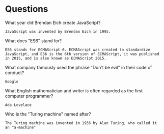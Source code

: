 # Questions

What year did Brendan Eich create JavaScript?

```
JavaScript was invented by Brendan Eich in 1995.
```

What does "ES6" stand for?

```
ES6 stands for ECMAScript 6. ECMAScript was created to standardize JavaScript, and ES6 is the 6th version of ECMAScript, it was published in 2015, and is also known as ECMAScript 2015.
```

What company famously used the phrase "Don't be evil" in their code of conduct?

```
Google
```

What English mathematician and writer is often regarded as the first computer programmer?

```
Ada Lovelace
```

Who is the "Turing machine" named after?

```
The Turing machine was invented in 1936 by Alan Turing, who called it an "a-machine"
```
